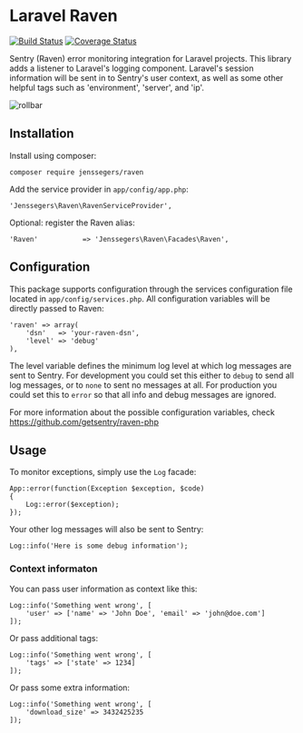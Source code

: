 Laravel Raven
==============

[![Build Status](http://img.shields.io/travis/jenssegers/laravel-raven.svg)](https://travis-ci.org/jenssegers/laravel-raven) [![Coverage Status](http://img.shields.io/coveralls/jenssegers/laravel-raven.svg)](https://coveralls.io/r/jenssegers/laravel-raven)

Sentry (Raven) error monitoring integration for Laravel projects. This library adds a listener to Laravel's logging component. Laravel's session information will be sent in to Sentry's user context, as well as some other helpful tags such as 'environment', 'server', and 'ip'.

![rollbar](https://www.getsentry.com/_static/getsentry/images/hero.png)

Installation
------------

Install using composer:

    composer require jenssegers/raven

Add the service provider in `app/config/app.php`:

    'Jenssegers\Raven\RavenServiceProvider',

Optional: register the Raven alias:

    'Raven'           => 'Jenssegers\Raven\Facades\Raven',

Configuration
-------------

This package supports configuration through the services configuration file located in `app/config/services.php`. All configuration variables will be directly passed to Raven:

    'raven' => array(
        'dsn'   => 'your-raven-dsn',
        'level' => 'debug'
    ),

The level variable defines the minimum log level at which log messages are sent to Sentry. For development you could set this either to `debug` to send all log messages, or to `none` to sent no messages at all. For production you could set this to `error` so that all info and debug messages are ignored.

For more information about the possible configuration variables, check https://github.com/getsentry/raven-php

Usage
-----

To monitor exceptions, simply use the `Log` facade:

    App::error(function(Exception $exception, $code)
    {
        Log::error($exception);
    });

Your other log messages will also be sent to Sentry:

    Log::info('Here is some debug information');

### Context informaton

You can pass user information as context like this:

    Log::info('Something went wrong', [
        'user' => ['name' => 'John Doe', 'email' => 'john@doe.com']
    ]);

Or pass additional tags:

    Log::info('Something went wrong', [
        'tags' => ['state' => 1234]
    ]);

Or pass some extra information:

    Log::info('Something went wrong', [
        'download_size' => 3432425235
    ]);
